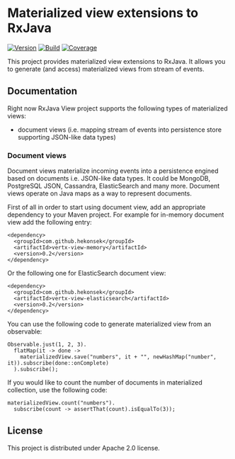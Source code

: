 # Materialized view extensions to RxJava 

[![Version](https://img.shields.io/badge/RxJava%20view-0.2-blue.svg)](https://github.com/hekonsek/rxjava-view/releases)
[![Build](https://api.travis-ci.org/hekonsek/rxjava-view.svg)](https://travis-ci.org/hekonsek/rxjava-view)
[![Coverage](https://sonarcloud.io/api/badges/measure?key=com.github.hekonsek%3Arxjava-view&metric=coverage)](https://sonarcloud.io/component_measures?id=com.github.hekonsek%3Arxjava-view&metric=coverage)

This project provides materialized view extensions to RxJava. It allows you to generate (and access) materialized views from 
stream of events.

## Documentation

Right now RxJava View project supports the following types of materialized views:
- document views (i.e. mapping stream  of events into persistence store supporting JSON-like data types)

### Document views

Document views materialize incoming events into a persistence engined based on documents i.e. JSON-like data types. It could be MongoDB, 
PostgreSQL JSON, Cassandra, ElasticSearch and many more. Document views operate on Java maps as a way to represent documents.

First of all in order to start using document view, add an appropriate dependency to your Maven project. For example for in-memory
document view add the following entry:

```                 
<dependency>
  <groupId>com.github.hekonsek</groupId>
  <artifactId>vertx-view-memory</artifactId>
  <version>0.2</version>
</dependency>
```

Or the following one for ElasticSearch document view:

```                 
<dependency>
  <groupId>com.github.hekonsek</groupId>
  <artifactId>vertx-view-elasticsearch</artifactId>
  <version>0.2</version>
</dependency>
```

You can use the following code to generate materialized view from an observable:

```
Observable.just(1, 2, 3).
  flatMap(it -> done -> 
    materializedView.save("numbers", it + "", newHashMap("number", it)).subscribe(done::onComplete)
  ).subscribe();
```

If you would like to count the number of documents in materialized collection, use the following code:

```
materializedView.count("numbers").
  subscribe(count -> assertThat(count).isEqualTo(3));
```

## License

This project is distributed under Apache 2.0 license.